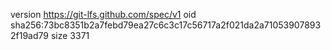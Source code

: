 version https://git-lfs.github.com/spec/v1
oid sha256:73bc8351b2a7febd79ea27c6c3c17c56717a2f021da2a710539078932f19ad79
size 3371
